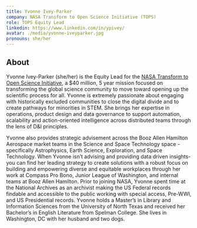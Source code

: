 ```yaml
---
title: Yvonne Ivey-Parker
company: NASA Transform to Open Science Initiative (TOPS) 
role: TOPS Equity Lead
linkedin: https://www.linkedin.com/in/ypivey/
avatar: ./media/yvonne-iveyparker.jpg
pronouns: she/her
---
```

## About

Yvonne Ivey-Parker (she/her) is the Equity Lead for the [NASA Transform to Open Science Initiative](https://science.nasa.gov/open-science/transform-to-open-science), a $40 million, 5 year mission focused on transforming the global science community to move toward opening up the scientific process for all. Yvonne is extremely passionate about engaging with historically excluded communities to close the digital divide and to create pathways for minorities in STEM. She brings her expertise in operations, product design and data governance to support automation, scalability and action-oriented intelligence across distributed teams through the lens of D&I principles. 

Yvonne also provides strategic advisement across the Booz Allen Hamilton Aerospace market teams in the Science and Space Technology space - specifically Astrophysics, Earth Science, Exploration, and Space Technology. When Yvonne isn’t advising and providing data driven insights- you can find her leading strategy to create solutions with a robust focus on building and empowering diverse and equitable workplaces through her work at Compass Pro Bono, Junior League of Washington, and internal teams at Booz Allen Hamilton. Prior to joining NASA, Yvonne spent time at the National Archives as an archivist making the US Federal records findable and accessible to the public working with special access, Pre-WWI, and US Presidential records. Yvonne holds a Master’s in Library and Information Sciences from the University of North Texas and received her Bachelor’s in English Literature from Spelman College. She lives in Washington, DC with her husband and two dogs.